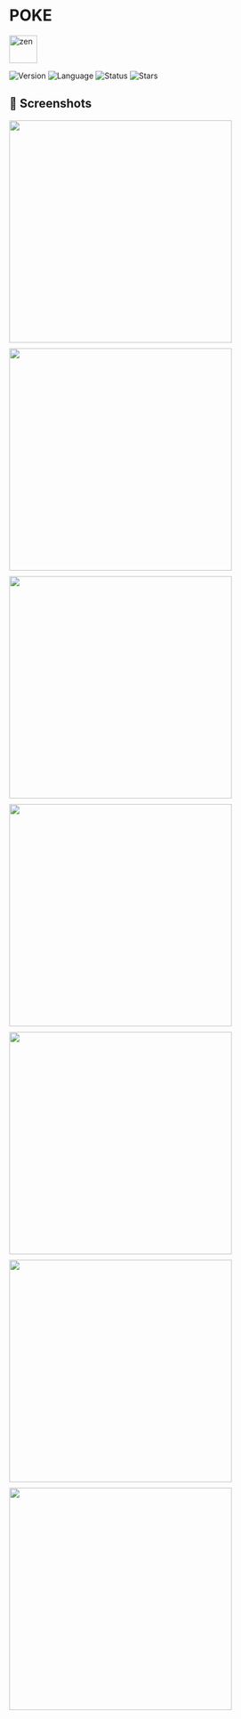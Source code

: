# POKE
<img src="src/assets/icon/icon.png" alt="zen" width="50"/>

![Version](https://img.shields.io/badge/version-1.0.0-red) ![Language](https://img.shields.io/badge/language-Typescript-red) ![Status](https://img.shields.io/badge/status-Process-red)
![Stars](https://img.shields.io/github/stars/Luis3Fernando/Poke?style=social)


## 📱 Screenshots

<div style="display: flex; flex-wrap: wrap; gap: 10px;">
  <img src="src/assets/screenshots/home1.jpg" width="400"/>
  <img src="src/assets/screenshots/home2.jpg" width="400"/>
  <img src="src/assets/screenshots/list.jpg" width="400"/>
  <img src="src/assets/screenshots/pokemon_insecto.jpg" width="400"/>
  <img src="src/assets/screenshots/pokemon_normal.jpg" width="400"/>
  <img src="src/assets/screenshots/pokemon_pelea.jpg" width="400"/>
  <img src="src/assets/screenshots/pokemon_planta.jpg" width="400"/>
</div>
